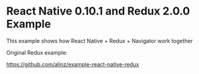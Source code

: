 # React Native 0.10.1 and Redux 2.0.0 Example

This example shows how React Native + Redux + Navigator work together

Original Redux example:

https://github.com/alinz/example-react-native-redux

